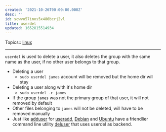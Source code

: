 ```yaml
---
created: '2021-10-26T00:00:00.000Z'
desc: ''
id: scwvo57inos5x480bcrj2vl
title: userdel
updated: 1652815514934
---
```

   
Topics::  [linux](../topics/linux.md)   
   
   
---   
   
`userdel` is used to delete a user, it also deletes the group with the same name as the user, if no other user belongs to that group.   
   
   
- Deleting a user   
  - `sudo userdel james` account will be removed but the home dir will stay   
- Deleting a user along with it's home dir   
  - `sudo userdel -r james`   
- If the group `james` was not the primary group of that user, it will not removed by default   
- Other files belonging to `james` will not be deleted, will have to be removed manually   
- Just like [adduser](/not_created.md) for [useradd](../devlog/useradd.md), [Debian](/not_created.md) and [Ubuntu](/not_created.md) have a friendlier command line utility [deluser](/not_created.md) that uses userdel as backend.